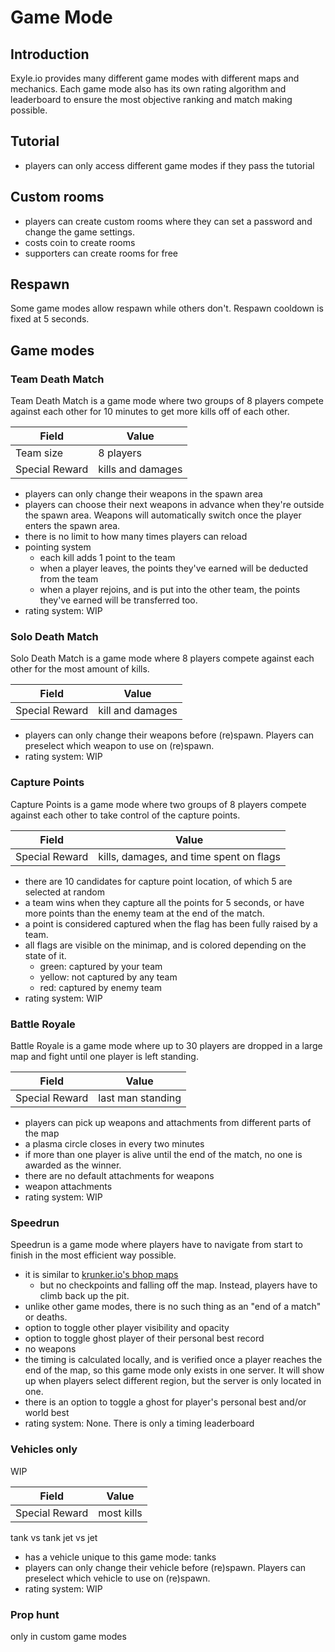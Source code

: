 # Game Mode

## Introduction

Exyle.io provides many different game modes with different maps and mechanics.
Each game mode also has its own rating algorithm and leaderboard to ensure the
most objective ranking and match making possible.

## Tutorial

- players can only access different game modes if they pass the tutorial

## Custom rooms

- players can create custom rooms where they can set a password and change the game settings.
- costs coin to create rooms
- supporters can create rooms for free

## Respawn

Some game modes allow respawn while others don't. Respawn cooldown is fixed at 5 seconds.

## Game modes

### Team Death Match

Team Death Match is a game mode where two groups of 8 players compete against each other for 10 minutes to get more kills off of each other.

| Field          | Value             |
| -------------- | ----------------- |
| Team size      | 8 players         |
| Special Reward | kills and damages |

- players can only change their weapons in the spawn area
- players can choose their next weapons in advance when they're outside the spawn area.
  Weapons will automatically switch once the player enters the spawn area.
- there is no limit to how many times players can reload
- pointing system
  - each kill adds 1 point to the team
  - when a player leaves, the points they've earned will be deducted from the team
  - when a player rejoins, and is put into the other team, the points they've earned will be transferred too.
- rating system: WIP

### Solo Death Match

Solo Death Match is a game mode where 8 players compete against each other for the most amount of kills.

| Field          | Value            |
| -------------- | ---------------- |
| Special Reward | kill and damages |

- players can only change their weapons before (re)spawn.
  Players can preselect which weapon to use on (re)spawn.
- rating system: WIP

### Capture Points

Capture Points is a game mode where two groups of 8 players compete against each other to take control of the capture points.

| Field          | Value                                   |
| -------------- | --------------------------------------- |
| Special Reward | kills, damages, and time spent on flags |

- there are 10 candidates for capture point location, of which 5 are selected at random
- a team wins when they capture all the points for 5 seconds,
  or have more points than the enemy team at the end of the match.
- a point is considered captured when the flag has been fully raised by a team.
- all flags are visible on the minimap, and is colored depending on the state of it.
  - green: captured by your team
  - yellow: not captured by any team
  - red: captured by enemy team
- rating system: WIP

### Battle Royale

Battle Royale is a game mode where up to 30 players are dropped in a large map and fight until one player is left standing.

| Field          | Value             |
| -------------- | ----------------- |
| Special Reward | last man standing |

- players can pick up weapons and attachments from different parts of the map
- a plasma circle closes in every two minutes
- if more than one player is alive until the end of the match, no one is awarded as the winner.
- there are no default attachments for weapons
- weapon attachments
- rating system: WIP

### Speedrun

Speedrun is a game mode where players have to navigate from start to finish in the most efficient way possible.

- it is similar to [krunker.io's bhop maps](https://www.youtube.com/watch?v=Z47Ssa4ZU9U)
  - but no checkpoints and falling off the map. Instead, players have to climb back up the pit.
- unlike other game modes, there is no such thing as an "end of a match" or deaths.
- option to toggle other player visibility and opacity
- option to toggle ghost player of their personal best record
- no weapons
- the timing is calculated locally, and is verified once a player reaches the end of the map,
  so this game mode only exists in one server. It will show up when players select different region,
  but the server is only located in one.
- there is an option to toggle a ghost for player's personal best and/or world best
- rating system: None. There is only a timing leaderboard

### Vehicles only

WIP

| Field          | Value      |
| -------------- | ---------- |
| Special Reward | most kills |

tank vs tank
jet vs jet

- has a vehicle unique to this game mode: tanks
- players can only change their vehicle before (re)spawn.
  Players can preselect which vehicle to use on (re)spawn.
- rating system: WIP

### Prop hunt

only in custom game modes
